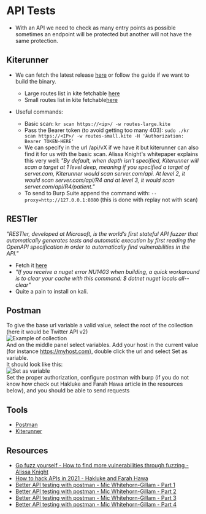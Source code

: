 # API Tests

- With an API we need to check as many entry points as possible sometimes an endpoint will be protected but another will not have the same protection.

## Kiterunner
- We can fetch the latest release [here](https://github.com/assetnote/kiterunner) or follow the guide if we want to build the binary.
  - Large routes list in kite fetchable [here](https://wordlists-cdn.assetnote.io/data/kiterunner/routes-large.kite.tar.gz)
  - Small routes list in kite fetchable[here](https://wordlists-cdn.assetnote.io/data/kiterunner/routes-small.kite.tar.gz)

- Useful commands:
  - Basic scan: `kr scan https://<ip>/ -w routes-large.kite`
  - Pass the Bearer token (to avoid getting too many 403): `sudo ./kr scan https://<IP>/ -w routes-small.kite -H 'Authorization: Bearer TOKEN-HERE'`
  - We can specify in the url /api/vX if we have it but kiterunner can also find it for us with the basic scan.
    Alissa Knight's whitepaper explains this very well: *"By default, when depth isn’t specified, Kiterunner will scan a target at 1 level deep, meaning if you specified a target of server.com, Kiterunner would scan server.com/api. At level 2, it would scan server.com/api/R4 and at level 3, it would scan server.com/api/R4/patient."*
  - To send to Burp Suite append the command with: `--proxy=http://127.0.0.1:8080` (this is done with replay not with scan)

## RESTler

*"RESTler, developed at Microsoft, is the world’s first stateful API fuzzer that automatically generates tests and automatic execution by first reading the OpenAPI specification in order to automatically find vulnerabilities in the API."*

- Fetch it [here](https://github.com/microsoft/restler-fuzzer)
- *"If you receive a nuget error NU1403 when building, a quick workaround is to clear your cache with this command: $ dotnet nuget locals all--clear"*
- Quite a pain to install on kali.

## Postman

To give the base url variable a valid value, select the root of the collection (here it would be Twitter API v2)  
![Example of collection](https://www.postman.com/_mk-www/assets/downloads/postman-downloads-product-screen.svg)  
And on the middle panel select variables. Add your host in the current value (for instance https://myhost.com), double click the url and select Set as variable.  
It should look like this:  
![Set as variable](https://csbygb.github.io/img/current-value.png)  
Set the proper authorization, configure postman with burp (if you do not know how check out Hakluke and Farah Hawa article in the resources below), and you should be able to send requests

## Tools
- [Postman](https://www.postman.com/downloads/)
- [Kiterunner](https://github.com/assetnote/kiterunner)

## Resources
- [Go fuzz yourself - How to find more vulnerabilities through fuzzing - Alissa Knight](https://labs.detectify.com/2021/08/31/go-fuzz-yourself-how-to-find-more-vulnerabilities-in-apis-through-fuzzing-whitepaper-download/?utm_source=referral&utm_medium=referral&utm_campaign=alissaknight)
- [How to hack APIs in 2021 - Hakluke and Farah Hawa](https://labs.detectify.com/2021/08/10/how-to-hack-apis-in-2021/)
- [Better API testing with postman - Mic Whitehorn-Gillam - Part 1](https://www.secureideas.com/blog/2019/03/better-api-penetration-testing-with-postman-part-1.html)
- [Better API testing with postman - Mic Whitehorn-Gillam - Part 2](https://www.secureideas.com/blog/2019/03/better-api-penetration-testing-with-postman-part-2.html)
- [Better API testing with postman - Mic Whitehorn-Gillam - Part 3](https://www.secureideas.com/blog/2019/04/better-api-penetration-testing-with-postman-part-3.html)
- [Better API testing with postman - Mic Whitehorn-Gillam - Part 4](https://www.secureideas.com/blog/2019/06/better-api-penetration-testing-with-postman-part-4.html)
